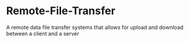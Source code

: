 # Remote-File-Transfer
A remote data file transfer systems that allows for upload and download between a client and a server 
